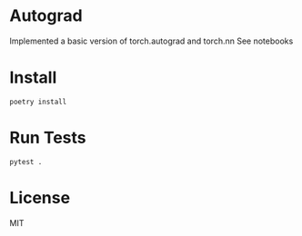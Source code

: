 # Autograd

Implemented a basic version of torch.autograd and torch.nn
See notebooks

# Install

    poetry install

# Run Tests

    pytest .

# License

MIT
